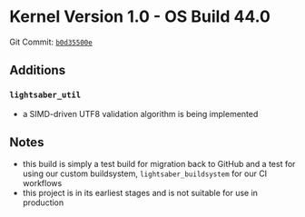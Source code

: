 # Kernel Version 1.0 - OS Build 44.0

Git Commit: [`b0d35500e`](https://github.com/HT-Studios/project-lightsaber/commit/b0d35500ed438c0ae10fb36c7a3157728898b461)

## Additions

### `lightsaber_util`

- a SIMD-driven UTF8 validation algorithm is being implemented

## Notes

- this build is simply a test build for migration back to GitHub and a test for using our custom
  buildsystem, `lightsaber_buildsystem` for our CI workflows
- this project is in its earliest stages and is not suitable for use in production
